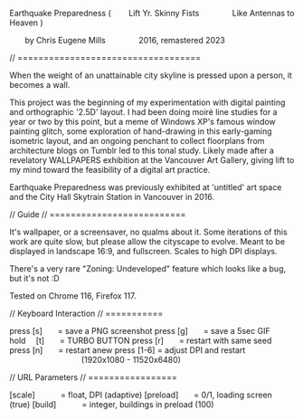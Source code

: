 Earthquake Preparedness (
   Lift Yr. Skinny Fists
      Like Antennas to Heaven )

   by Chris Eugene Mills
      2016, remastered 2023

// ===================================

When the weight of an unattainable city skyline is pressed upon a person, it becomes a wall.

This project was the beginning of my experimentation with digital painting and orthographic '2.5D' layout. I had been doing moiré line studies for a year or two by this point, but a meme of Windows XP's famous window painting glitch, some exploration of hand-drawing in this early-gaming isometric layout, and an ongoing penchant to collect floorplans from architecture blogs on Tumblr led to this tonal study. Likely made after a revelatory WALLPAPERS exhibition at the Vancouver Art Gallery, giving lift to my mind toward the feasibility of a digital art practice.

Earthquake Preparedness was previously exhibited at 'untitled' art space and the City Hall Skytrain Station in Vancouver in 2016.

// Guide // ==========================

It's wallpaper, or a screensaver, no qualms about it. Some iterations of this work are quite slow, but please allow the cityscape to evolve. Meant to be displayed in landscape 16:9, and fullscreen. Scales to high DPI displays.

There's a very rare "Zoning: Undeveloped" feature which looks like a bug, but it's not :D

Tested on Chrome 116, Firefox 117.

// Keyboard Interaction // ===========

press [s]   = save a PNG screenshot
press [g]   = save a 5sec GIF
hold  [t]   = TURBO BUTTON
press [r]   = restart with same seed
press [n]   = restart anew
press [1-6] = adjust DPI and restart
              (1920x1080 - 11520x6480)

// URL Parameters // =================

[scale]     = float, DPI (adaptive)
[preload]   = 0/1, loading screen (true)
[build]     = integer, buildings in preload (100)